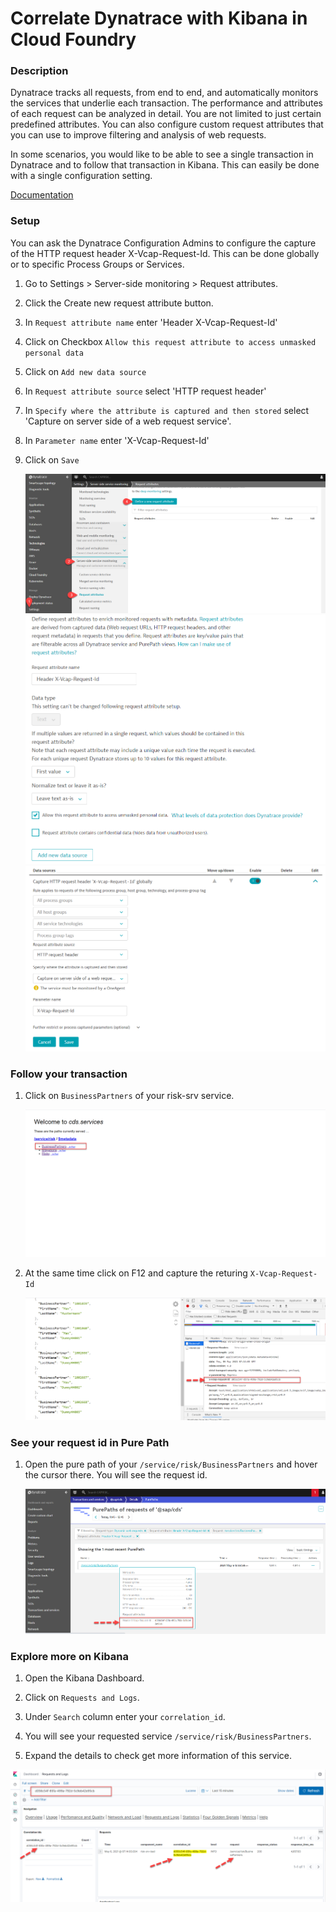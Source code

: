 # Correlate Dynatrace with Kibana in Cloud Foundry

### Description

Dynatrace tracks all requests, from end to end, and automatically monitors the services that underlie each transaction. The performance and attributes of each request can be analyzed in detail. You are not limited to just certain predefined attributes. You can also configure custom request attributes that you can use to improve filtering and analysis of web requests.

In some scenarios, you would like to be able to see a single transaction in Dynatrace and to follow that transaction in Kibana. This can easily be done with a single configuration setting.

[Documentation](https://github.wdf.sap.corp/pages/apm/blog/correlate-Dynatrace-Kibana/)

### Setup

You can ask the Dynatrace Configuration Admins to configure the capture of the HTTP request header X-Vcap-Request-Id. This can be done globally or to specific Process Groups or Services.

1. Go to Settings > Server-side monitoring > Request attributes.

2. Click the Create new request attribute button.

3. In `Request attribute name` enter 'Header X-Vcap-Request-Id'

4. Click on Checkbox `Allow this request attribute to access unmasked personal data`

5. Click on `Add new data source`

6. In `Request attribute source` select 'HTTP request header'

7. In `Specify where the attribute is captured and then stored` select 'Capture on server side of a web request service'.

8. In `Parameter name` enter 'X-Vcap-Request-Id'

9. Click on `Save`

   ![Dynatrace: Setup 1](markdown/images/Dynatrace_setup_1.png)
   ![Dynatrace: Setup 2](markdown/images/Dynatrace_setup_2.png)
   ![Dynatrace: Setup 3](markdown/images/Dynatrace_setup_3.png)

### Follow your transaction

 1. Click on `BusinessPartners` of your risk-srv service.

    ![Dynatrace: Business Partner](markdown/images/businesspartner_dynatrace.png)

2. At the same time click on F12 and capture the returing `X-Vcap-Request-Id`

    ![Dynatrace: VCAP Request Id](markdown/images/correaltionid_dynatrace.png)

### See your request id in Pure Path

1. Open the pure path of your `/service/risk/BusinessPartners` and hover the cursor there. You will see the request id.

   ![Dynatrace: VCAP Request Id](markdown/images/vcap_request_dynatrace.png)

### Explore more on Kibana

 1. Open the Kibana Dashboard.

 2. Click on `Requests and Logs`.

 3. Under `Search` column enter your `correlation_id`.

 4. You will see your requested service `/service/risk/BusinessPartners`.

 5. Expand the details to check get more information of this service.

   ![Kibana: VCAP Request Id](markdown/images/vcap_request_Kibana.png)









